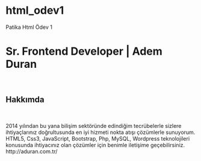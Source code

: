 # html_odev1
Patika Html Ödev 1

<!DOCTYPE html>
<html lang="TR_tr">

<head>
    <meta charset="UTF-8">
    <meta http-equiv="X-UA-Compatible" content="IE=edge">
    <meta name="viewport" content="width=device-width, initial-scale=1.0">
</head>

<body>
    <!-- Başlık Start -->
    <h1>Sr. Frontend Developer | Adem Duran</h1><br>
    <!-- Başlık END -->
    <!-- Hakkımda Başlık Start -->
    <h2>Hakkımda</h2><br>
    <!-- Hakkımda Başlık End -->
    <!-- Hakkımda Start -->
    <p>2014 yılından bu yana bilişim sektöründe edindiğim tecrübelerle sizlere ihtiyaçlarınız doğrultusunda en iyi
        hizmeti nokta atışı çözümlerle sunuyorum. HTML5, Css3, JavaScript, Bootstrap, Php, MySQL, Wordpress
        teknolojileri konusunda ihtiyacınız olan çözümler için benimle iletişime geçebilirsiniz. http://aduran.com.tr/
    </p>
    <!-- Hakkımda End -->
</body>

</html>
